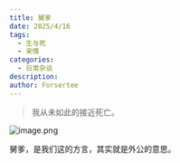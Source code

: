 ```yaml
---
title: 舅爹
date: 2025/4/16
tags:
  - 生与死
  - 亲情
categories:
  - 日常杂谈
description: 
author: Forsertee
---
```

> 我从未如此的接近死亡。

![image.png](https://blog-image-0407-1313931661.cos.ap-nanjing.myqcloud.com/20250416161805046.png?imageSlim)


舅爹，是我们这的方言，其实就是外公的意思。